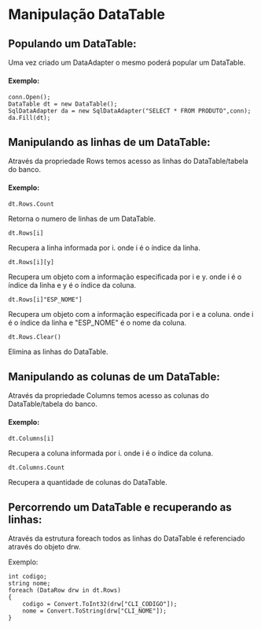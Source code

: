 # Manipulação DataTable

## Populando um DataTable:
Uma vez criado um DataAdapter o mesmo poderá popular um DataTable.

#### Exemplo:
    conn.Open();
    DataTable dt = new DataTable();
    SqlDataAdapter da = new SqlDataAdapter("SELECT * FROM PRODUTO",conn);
    da.Fill(dt);

	
## Manipulando as linhas de um DataTable:
Através da propriedade Rows temos acesso as linhas do DataTable/tabela do banco.

#### Exemplo:

```
dt.Rows.Count
```
Retorna o numero de linhas de um DataTable.

```
dt.Rows[i]
```
Recupera a linha informada por i. onde i é o índice da linha.

```
dt.Rows[i][y]
```
Recupera um objeto com a  informação especificada por i e y. onde i é o índice da linha e y é o índice da coluna.

```
dt.Rows[i]"ESP_NOME"]
```
Recupera um objeto com a  informação especificada por i e a coluna. onde i é o índice da linha e "ESP_NOME" é o nome da coluna.

```
dt.Rows.Clear()
```
Elimina as linhas do DataTable.

## Manipulando as colunas de um DataTable:
Através da propriedade Columns temos acesso as colunas do DataTable/tabela do banco.

#### Exemplo:
```
dt.Columns[i]
```
Recupera a coluna informada por i. onde i é o índice da coluna.

```
dt.Columns.Count
```
Recupera a quantidade de colunas do DataTable.

## Percorrendo um DataTable e recuperando as linhas:
Através da estrutura foreach todos as linhas do DataTable é referenciado através do objeto drw.

Exemplo:
```
int codigo;
string nome;
foreach (DataRow drw in dt.Rows)
{
    codigo = Convert.ToInt32(drw["CLI_CODIGO"]);
    nome = Convert.ToString(drw["CLI_NOME"]);
}
```
 

 

 

 

 

 

 

 

 

 

 

 

 

 

